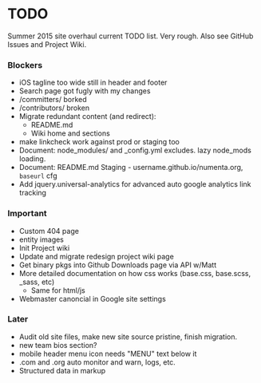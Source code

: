 # TODO

Summer 2015 site overhaul current TODO list. Very rough. Also see GitHub Issues
and Project Wiki.

### Blockers

* iOS tagline too wide still in header and footer
* Search page got fugly with my changes
* /committers/ borked
* /contributors/ broken
* Migrate redundant content (and redirect):
  * README.md
  * Wiki home and sections
* make linkcheck work against prod or staging too
* Document: node_modules/ and _config.yml excludes. lazy node_mods loading.
* Document: README.md Staging - username.github.io/numenta.org, `baseurl` cfg
* Add jquery.universal-analytics for advanced auto google analytics link tracking

### Important

* Custom 404 page
* entity images
* Init Project wiki
* Update and migrate redesign project wiki page
* Get binary pkgs into Github Downloads page via API w/Matt
* More detailed documentation on how css works (base.css, base.scss, _sass, etc)
  * Same for html/js
* Webmaster canoncial in Google site settings

### Later

* Audit old site files, make new site source pristine, finish migration.
* new team bios section?
* mobile header menu icon needs "MENU" text below it
* .com and .org auto monitor and warn, logs, etc.
* Structured data in markup
